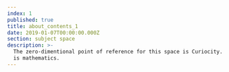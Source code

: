 ```yaml
---
index: 1
published: true
title: about_contents_1
date: 2019-01-07T00:00:00.000Z
section: subject space
description: >-
  The zero-dimentional point of reference for this space is Curiocity. The rest
  is mathematics.
---
```


